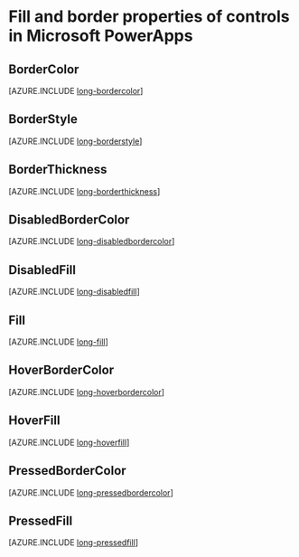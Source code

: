 <properties
    pageTitle="Fill and border properties | Microsoft PowerApps"
    description="Reference material for properties such as Fill, BorderColor, BorderStyle, and BorderThickness"
    services=""
    suite="powerapps"
    documentationCenter="na"
    authors="aftowen"
    manager="erikre"
    editor=""
    tags=""/>

<tags
   ms.service="powerapps"
   ms.devlang="na"
   ms.topic="article"
   ms.tgt_pltfrm="na"
   ms.workload="na"
   ms.date="02/19/2016"
   ms.author="anneta"/>

# Fill and border properties of controls in Microsoft PowerApps #

## BorderColor ##
[AZURE.INCLUDE [long-bordercolor](../../includes/long-bordercolor.md)]

## BorderStyle ##
[AZURE.INCLUDE [long-borderstyle](../../includes/long-borderstyle.md)]

## BorderThickness ##
[AZURE.INCLUDE [long-borderthickness](../../includes/long-borderthickness.md)]

## DisabledBorderColor ##
[AZURE.INCLUDE [long-disabledbordercolor](../../includes/long-disabledbordercolor.md)]

## DisabledFill ##
[AZURE.INCLUDE [long-disabledfill](../../includes/long-disabledfill.md)]

## Fill ##
[AZURE.INCLUDE [long-fill](../../includes/long-fill.md)]

## HoverBorderColor ##
[AZURE.INCLUDE [long-hoverbordercolor](../../includes/long-hoverbordercolor.md)]

## HoverFill ##
[AZURE.INCLUDE [long-hoverfill](../../includes/long-hoverfill.md)]

## PressedBorderColor ##
[AZURE.INCLUDE [long-pressedbordercolor](../../includes/long-pressedbordercolor.md)]

## PressedFill ##
[AZURE.INCLUDE [long-pressedfill](../../includes/long-pressedfill.md)]
